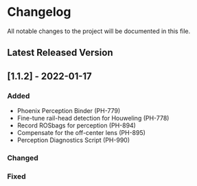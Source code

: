 # Changelog
All notable changes to the project will be documented in this file.

## **Latest Released Version** 
## [1.1.2] - 2022-01-17
### Added
 - Phoenix Perception Binder (PH-779)
 - Fine-tune rail-head detection for Houweling (PH-778)
 - Record ROSbags for perception (PH-894)
 - Compensate for the off-center lens (PH-895)
 - Perception Diagnostics Script (PH-990)
### Changed
### Fixed
